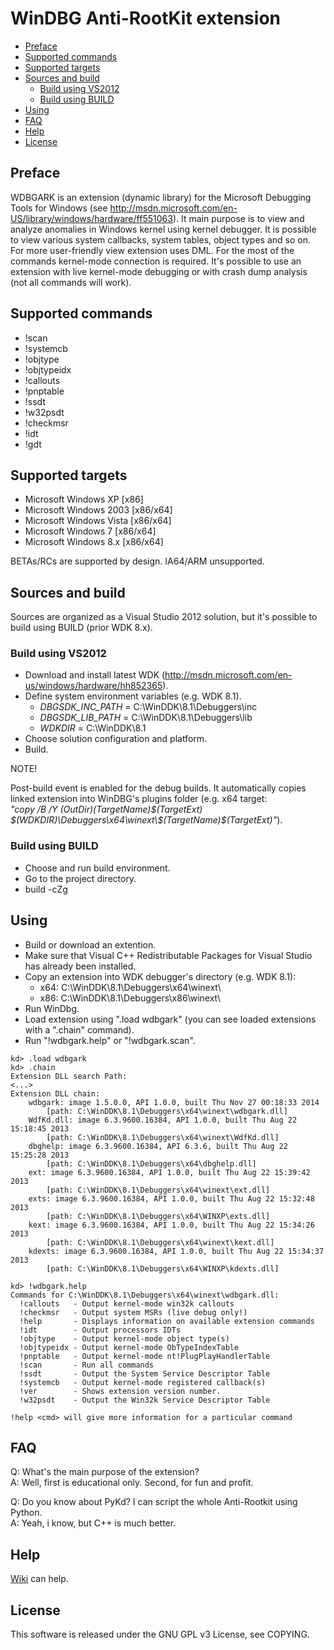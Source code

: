 # WinDBG Anti-RootKit extension

* [Preface](#preface)
* [Supported commands](#supported-commands)
* [Supported targets](#supported-targets)
* [Sources and build](#sources-and-build)
    * [Build using VS2012](#build-using-vs2012)
    * [Build using BUILD](#build-using-build)
* [Using](#using)
* [FAQ](#faq)
* [Help](#help)
* [License](#license)

## Preface

WDBGARK is an extension (dynamic library) for the Microsoft Debugging Tools for Windows (see http://msdn.microsoft.com/en-US/library/windows/hardware/ff551063).
It main purpose is to view and analyze anomalies in Windows kernel using kernel debugger. It is possible to view various system callbacks,
system tables, object types and so on. For more user-friendly view extension uses DML. For the most of the commands kernel-mode connection is required.
It's possible to use an extension with live kernel-mode debugging or with crash dump analysis (not all commands will work).

## Supported commands

* !scan
* !systemcb
* !objtype
* !objtypeidx
* !callouts
* !pnptable
* !ssdt
* !w32psdt
* !checkmsr
* !idt
* !gdt

## Supported targets

* Microsoft Windows XP [x86]
* Microsoft Windows 2003 [x86/x64]
* Microsoft Windows Vista [x86/x64]
* Microsoft Windows 7 [x86/x64]
* Microsoft Windows 8.x [x86/x64]

BETAs/RCs are supported by design. IA64/ARM unsupported.

## Sources and build

Sources are organized as a Visual Studio 2012 solution, but it's possible to build using BUILD (prior WDK 8.x).

### Build using VS2012

* Download and install latest WDK (http://msdn.microsoft.com/en-us/windows/hardware/hh852365).
* Define system environment variables (e.g. WDK 8.1).
    * _DBGSDK_INC_PATH_ = C:\WinDDK\8.1\Debuggers\inc
    * _DBGSDK_LIB_PATH_ = C:\WinDDK\8.1\Debuggers\lib
    * _WDKDIR_ = C:\WinDDK\8.1
* Choose solution configuration and platform.
* Build.

NOTE!

Post-build event is enabled for the debug builds. It automatically copies linked extension into WinDBG's plugins folder (e.g. x64 target:  
_"copy /B /Y $(OutDir)$(TargetName)$(TargetExt) $(WDKDIR)\Debuggers\x64\winext\$(TargetName)$(TargetExt)"_).

### Build using BUILD

* Choose and run build environment.
* Go to the project directory.
* build -cZg

## Using

* Build or download an extention.
* Make sure that Visual C++ Redistributable Packages for Visual Studio has already been installed.
* Copy an extension into WDK debugger's directory (e.g. WDK 8.1):
    * x64: C:\WinDDK\8.1\Debuggers\x64\winext\
    * x86: C:\WinDDK\8.1\Debuggers\x86\winext\
* Run WinDbg.
* Load extension using ".load wdbgark" (you can see loaded extensions with a ".chain" command).
* Run "!wdbgark.help" or "!wdbgark.scan".

```
kd> .load wdbgark  
kd> .chain  
Extension DLL search Path:  
<...>  
Extension DLL chain:  
    wdbgark: image 1.5.0.0, API 1.0.0, built Thu Nov 27 00:18:33 2014
        [path: C:\WinDDK\8.1\Debuggers\x64\winext\wdbgark.dll]
    WdfKd.dll: image 6.3.9600.16384, API 1.0.0, built Thu Aug 22 15:18:45 2013
        [path: C:\WinDDK\8.1\Debuggers\x64\winext\WdfKd.dll]
    dbghelp: image 6.3.9600.16384, API 6.3.6, built Thu Aug 22 15:25:28 2013
        [path: C:\WinDDK\8.1\Debuggers\x64\dbghelp.dll]
    ext: image 6.3.9600.16384, API 1.0.0, built Thu Aug 22 15:39:42 2013
        [path: C:\WinDDK\8.1\Debuggers\x64\winext\ext.dll]
    exts: image 6.3.9600.16384, API 1.0.0, built Thu Aug 22 15:32:48 2013
        [path: C:\WinDDK\8.1\Debuggers\x64\WINXP\exts.dll]
    kext: image 6.3.9600.16384, API 1.0.0, built Thu Aug 22 15:34:26 2013
        [path: C:\WinDDK\8.1\Debuggers\x64\winext\kext.dll]
    kdexts: image 6.3.9600.16384, API 1.0.0, built Thu Aug 22 15:34:37 2013
        [path: C:\WinDDK\8.1\Debuggers\x64\WINXP\kdexts.dll]
```
```
kd> !wdbgark.help
Commands for C:\WinDDK\8.1\Debuggers\x64\winext\wdbgark.dll:
  !callouts   - Output kernel-mode win32k callouts
  !checkmsr   - Output system MSRs (live debug only!)
  !help       - Displays information on available extension commands
  !idt        - Output processors IDTs
  !objtype    - Output kernel-mode object type(s)
  !objtypeidx - Output kernel-mode ObTypeIndexTable
  !pnptable   - Output kernel-mode nt!PlugPlayHandlerTable
  !scan       - Run all commands
  !ssdt       - Output the System Service Descriptor Table
  !systemcb   - Output kernel-mode registered callback(s)
  !ver        - Shows extension version number.
  !w32psdt    - Output the Win32k Service Descriptor Table

!help <cmd> will give more information for a particular command
```

## FAQ

Q: What's the main purpose of the extension?  
A: Well, first is educational only. Second, for fun and profit.  

Q: Do you know about PyKd? I can script the whole Anti-Rootkit using Python.  
A: Yeah, i know, but C++ is much better.  

## Help

[Wiki](https://github.com/swwwolf/wdbgark/wiki) can help.

## License

This software is released under the GNU GPL v3 License, see COPYING.